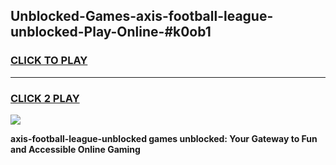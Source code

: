
## Unblocked-Games-axis-football-league-unblocked-Play-Online-#k0ob1
<h3>
<a href="https://premium.freeplayer.one?title=axis-football-league-unblocked&ref=27F">CLICK TO PLAY</a></h3>
<hr>

<h3>
<a href="https://premium.freeplayer.one?title=axis-football-league-unblocked&ref=27F">CLICK 2 PLAY</a>
  
</h3>

<a href="https://premium.freeplayer.one?title=axis-football-league-unblocked&ref=27F"><img src="https://clearcache.store/games.png"></a>


**axis-football-league-unblocked games unblocked: Your Gateway to Fun and Accessible Online Gaming**

